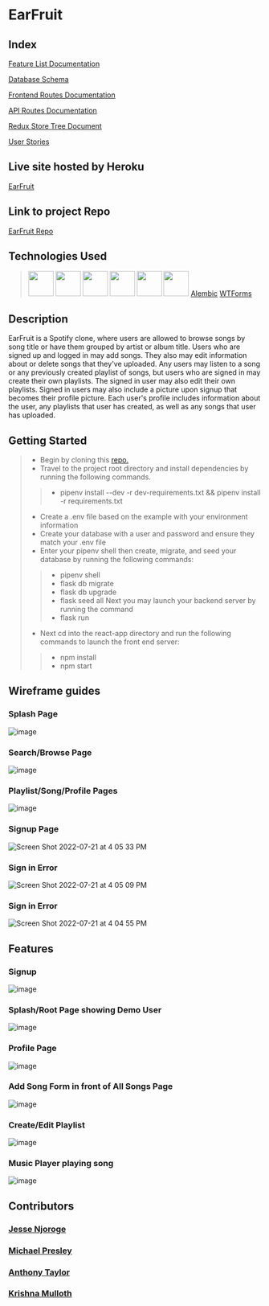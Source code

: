 # EarFruit


## Index
[Feature List Documentation](https://github.com/mipresley23/EarFruitGroupProjectRepo/wiki/MVP-Feature-List)

[Database Schema](https://github.com/mipresley23/EarFruitGroupProjectRepo/wiki/DB_Schema)

[Frontend Routes Documentation](https://github.com/mipresley23/EarFruitGroupProjectRepo/wiki/Frontend-Routes)

[API Routes Documentation](https://github.com/mipresley23/EarFruitGroupProjectRepo/wiki/API-Routes)

[Redux Store Tree Document](https://github.com/mipresley23/EarFruitGroupProjectRepo/wiki/State-Shape)

[User Stories](https://github.com/mipresley23/EarFruitGroupProjectRepo/wiki/User-Stories)

## Live site hosted by Heroku

[EarFruit](https://earfruit.herokuapp.com/)

## Link to project Repo

[EarFruit Repo](https://github.com/mipresley23/EarFruitGroupProjectRepo)

## Technologies Used

> [<img src="https://cdn.jsdelivr.net/gh/devicons/devicon/icons/react/react-original-wordmark.svg" height=50px width=50px/>](https://reactjs.org/)   [<img src="https://cdn.jsdelivr.net/gh/devicons/devicon/icons/redux/redux-original.svg" height=50px width=50px />](https://redux.js.org/)   [
<img src="https://cdn.jsdelivr.net/gh/devicons/devicon/icons/flask/flask-original-wordmark.svg" height=50px width=50px />](https://flask.palletsprojects.com/en/2.1.x/)   [<img src="https://cdn.jsdelivr.net/gh/devicons/devicon/icons/sqlalchemy/sqlalchemy-original-wordmark.svg" height=50px width=50px />](https://docs.sqlalchemy.org/en/14/)   [<img src="https://cdn.jsdelivr.net/gh/devicons/devicon/icons/python/python-original-wordmark.svg" height=50px width=50px />](https://docs.python.org/3/)   [<img src="https://cdn.jsdelivr.net/gh/devicons/devicon/icons/javascript/javascript-plain.svg" height=50px width=50px />](https://developer.mozilla.org/en-US/docs/Web/JavaScript)   [Alembic](https://alembic.sqlalchemy.org/en/latest/)   [WTForms](https://wtforms.readthedocs.io/en/3.0.x/)


## Description
EarFruit is a Spotify clone, where users are allowed to browse songs by song title or have them grouped by artist or album title. Users who are signed up and logged in may add songs. They also may edit information about or delete songs that they've uploaded. Any users may listen to a song or any previously created playlist of songs, but users who are signed in may create their own playlists. The signed in user may also edit their own playlists. Signed in users may also include a picture upon signup that becomes their profile picture. Each user's profile includes information about the user, any playlists that user has created, as well as any songs that user has uploaded. 

## Getting Started
> * Begin by cloning this [repo.](https://github.com/mipresley23/EarFruitGroupProjectRepo)
> * Travel to the project root directory and install dependencies by running the following commands.
> > * pipenv install --dev -r dev-requirements.txt && pipenv install -r requirements.txt
> * Create a .env file based on the example with your environment information
> * Create your database with a user and password and ensure they match your .env file
> * Enter your pipenv shell then create, migrate, and seed your database by running the following commands:
> > * pipenv shell
> > * flask db migrate
> > * flask db upgrade
> > * flask seed all
> Next you may launch your backend server by running the command
> > * flask run
> * Next cd into the react-app directory and run the following commands to launch the front end server:
> > * npm install
> > * npm start

## Wireframe guides

### Splash Page
![image](https://user-images.githubusercontent.com/59783664/180310857-d91b8645-c7ed-4dff-9887-dd26cc2117fd.png)

### Search/Browse Page
![image](https://user-images.githubusercontent.com/59783664/180311035-670c723f-c5ed-4d85-8737-f3a8b1f99894.png)

### Playlist/Song/Profile Pages
![image](https://user-images.githubusercontent.com/59783664/180312282-2d64b072-1186-4c87-95d5-56522b636275.png)

### Signup Page
![Screen Shot 2022-07-21 at 4 05 33 PM](https://user-images.githubusercontent.com/93172512/180329561-cf9e320a-75d9-4ae5-9c70-96807139641b.png)

### Sign in Error
![Screen Shot 2022-07-21 at 4 05 09 PM](https://user-images.githubusercontent.com/93172512/180329583-c546bdcc-ca82-4cb2-824f-ce28cfb5706f.png)

### Sign in Error
![Screen Shot 2022-07-21 at 4 04 55 PM](https://user-images.githubusercontent.com/93172512/180329676-f9fb2fa8-b27e-4b89-91c8-d3ec5c4563f9.png)

## Features
### Signup
![image](https://user-images.githubusercontent.com/59783664/182046326-f6c99a35-4a43-4fdf-a6eb-9b755c58e03c.png)

### Splash/Root Page showing Demo User
![image](https://user-images.githubusercontent.com/59783664/182046430-b0d20a47-9092-42dc-a3c2-7351b02877cc.png)

### Profile Page
![image](https://user-images.githubusercontent.com/59783664/182046464-1622eb66-ad3c-44fa-82d0-72b808fcc069.png)

### Add Song Form in front of All Songs Page
![image](https://user-images.githubusercontent.com/59783664/182046524-4a7cab0b-6cb7-4755-95cb-fd980f4a00b9.png)

### Create/Edit Playlist
![image](https://user-images.githubusercontent.com/59783664/182046587-ea37b36d-7006-4a35-8787-75222ec3c116.png)

### Music Player playing song
![image](https://user-images.githubusercontent.com/59783664/182046613-489ddbc7-6977-422d-a0bf-0633344d1086.png)


## Contributors
### [Jesse Njoroge](https://github.com/jnjoroge13)
### [Michael Presley](https://github.com/mipresley23)
### [Anthony Taylor](https://github.com/antt3)
### [Krishna Mulloth](https://github.com/kmulloth)
